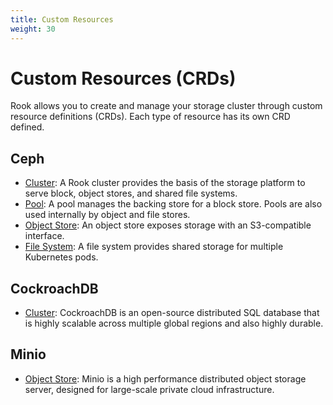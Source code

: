 ```yaml
---
title: Custom Resources
weight: 30
---
```


# Custom Resources (CRDs)

Rook allows you to create and manage your storage cluster through custom resource definitions (CRDs). Each type of resource
has its own CRD defined.

## Ceph
- [Cluster](ceph-cluster-crd.md): A Rook cluster provides the basis of the storage platform to serve block, object stores, and shared file systems.
- [Pool](ceph-pool-crd.md): A pool manages the backing store for a block store. Pools are also used internally by object and file stores.
- [Object Store](ceph-object-store-crd.md): An object store exposes storage with an S3-compatible interface.
- [File System](ceph-filesystem-crd.md): A file system provides shared storage for multiple Kubernetes pods.

## CockroachDB
- [Cluster](cockroachdb-cluster-crd.md): CockroachDB is an open-source distributed SQL database that is highly scalable across multiple global regions and also highly durable.

## Minio
- [Object Store](minio-object-store-crd.md): Minio is a high performance distributed object storage server, designed for large-scale private cloud infrastructure.